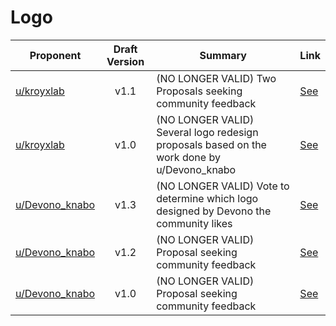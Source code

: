 # Logo

| Proponent                                                     | Draft Version | Summary                                                                                    | Link                                                                                                    |
| ------------------------------------------------------------- | :-----------: | ------------------------------------------------------------------------------------------ | ------------------------------------------------------------------------------------------------------- |
| [u/kroyxlab](https://www.reddit.com/u/kroyxlab)               |     v1.1      | (NO LONGER VALID) Two Proposals seeking community feedback                                                   | [See](https://www.reddit.com/r/EncapsulatedLanguage/comments/hk8gzu/redesigned_logo_better_presented/)  |
| [u/kroyxlab](https://www.reddit.com/u/kroyxlab)               |     v1.0      | (NO LONGER VALID) Several logo redesign proposals based on the work done by u/Devono_knabo                   | [See](https://www.reddit.com/r/EncapsulatedLanguage/comments/hh4mxm/draft_proposal_lets_choose_a_logo/) |
| [u/Devono_knabo](https://www.reddit.com/u/Devono_knabo)       |     v1.3      | (NO LONGER VALID) Vote to determine which logo designed by Devono the community likes                        | [See](https://www.reddit.com/r/EncapsulatedLanguage/comments/hh4mxm/draft_proposal_lets_choose_a_logo/) |
| [u/Devono_knabo](https://www.reddit.com/u/Devono_knabo)       |     v1.2      | (NO LONGER VALID) Proposal seeking community feedback                                                        | [See](https://www.reddit.com/r/EncapsulatedLanguage/comments/hefbnt/logo_20_in_all_colors/)             |
| [u/Devono_knabo](https://www.reddit.com/u/Devono_knabo)       |     v1.0      | (NO LONGER VALID) Proposal seeking community feedback                                                        | [See](https://www.reddit.com/r/EncapsulatedLanguage/comments/hefack/logo_20/)                           |

